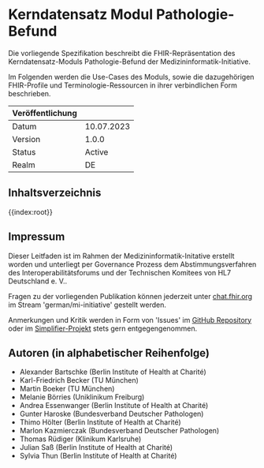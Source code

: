 # Kerndatensatz Modul Pathologie-Befund

Die vorliegende Spezifikation beschreibt die FHIR-Repräsentation des Kerndatensatz-Moduls Pathologie-Befund der Medizininformatik-Initiative. 

Im Folgenden werden die Use-Cases des Moduls, sowie die dazugehörigen FHIR-Profile und Terminologie-Ressourcen in ihrer verbindlichen Form beschrieben.

| Veröffentlichung   |   |
|---------|---|
| Datum   | 10.07.2023  |
| Version | 1.0.0         |
| Status  | Active       |
| Realm   | DE          | 

## Inhaltsverzeichnis

{{index:root}}

## Impressum
Dieser Leitfaden ist im Rahmen der Medizininformatik-Initative erstellt worden und unterliegt per Governance Prozess dem Abstimmungsverfahren des Interoperabilitätsforums und der Technischen Komitees von HL7 Deutschland e. V..

Fragen zu der vorliegenden Publikation können jederzeit unter [chat.fhir.org](https://chat.fhir.org) im Stream 'german/mi-initiative' gestellt werden.

Anmerkungen und Kritik werden in Form von 'Issues' im [GitHub Repository](https://github.com/medizininformatik-initiative/kerndatensatzmodul-PathologieBefund) oder im [Simplifier-Projekt](https://simplifier.net/medizininformatikinitiative-modulpathologie) stets gern entgegengenommen.

## Autoren (in alphabetischer Reihenfolge)

* Alexander Bartschke       (Berlin Institute of Health at Charité)
* Karl-Friedrich Becker     (TU München)
* Martin Boeker             (TU München)
* Melanie Börries           (Uniklinikum Freiburg)
* Andrea Essenwanger        (Berlin Institute of Health at Charité)
* Gunter Haroske            (Bundesverband Deutscher Pathologen)
* Thimo Hölter              (Berlin Institute of Health at Charité)
* Marlon Kazmierczak        (Bundesverband Deutscher Pathologen)
* Thomas Rüdiger            (Klinikum Karlsruhe)
* Julian Saß                (Berlin Institute of Health at Charité)
* Sylvia Thun               (Berlin Institute of Health at Charité)

